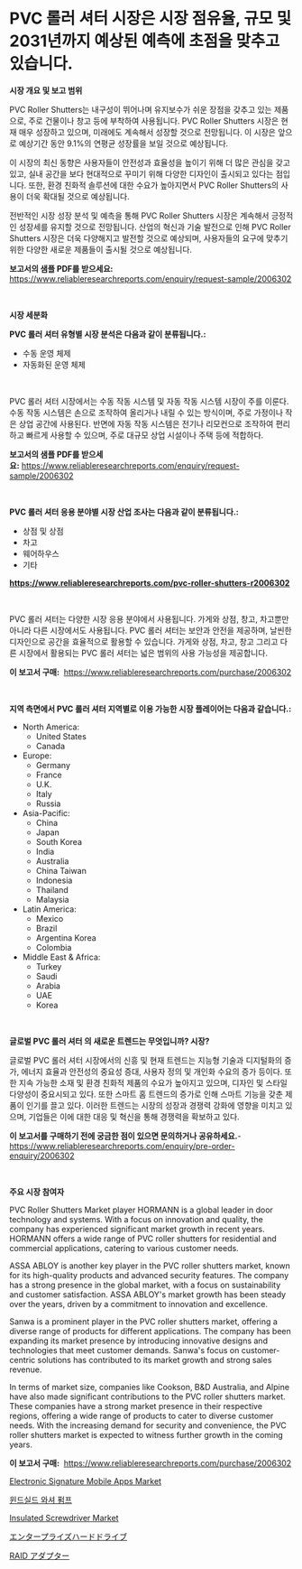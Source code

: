 <p><h1>PVC 롤러 셔터 시장은 시장 점유율, 규모 및 2031년까지 예상된 예측에 초점을 맞추고 있습니다.</h1></p><p><strong>시장 개요 및 보고 범위</strong></p>
<p><p>PVC Roller Shutters는 내구성이 뛰어나며 유지보수가 쉬운 장점을 갖추고 있는 제품으로, 주로 건물이나 창고 등에 부착하여 사용됩니다. PVC Roller Shutters 시장은 현재 매우 성장하고 있으며, 미래에도 계속해서 성장할 것으로 전망됩니다. 이 시장은 앞으로 예상기간 동안 9.1%의 연평균 성장률을 보일 것으로 예상됩니다. </p><p>이 시장의 최신 동향은 사용자들이 안전성과 효율성을 높이기 위해 더 많은 관심을 갖고 있고, 실내 공간을 보다 현대적으로 꾸미기 위해 다양한 디자인이 출시되고 있다는 점입니다. 또한, 환경 친화적 솔루션에 대한 수요가 높아지면서 PVC Roller Shutters의 사용이 더욱 확대될 것으로 예상됩니다.</p><p>전반적인 시장 성장 분석 및 예측을 통해 PVC Roller Shutters 시장은 계속해서 긍정적인 성장세를 유지할 것으로 전망됩니다. 산업의 혁신과 기술 발전으로 인해 PVC Roller Shutters 시장은 더욱 다양해지고 발전할 것으로 예상되며, 사용자들의 요구에 맞추기 위한 다양한 새로운 제품들이 출시될 것으로 예상됩니다.</p></p>
<p><strong>보고서의 샘플 PDF를 받으세요:</strong> <a href="https://www.reliableresearchreports.com/enquiry/request-sample/2006302">https://www.reliableresearchreports.com/enquiry/request-sample/2006302</a></p>
<p>&nbsp;</p>
<p><strong>시장 세분화</strong></p>
<p><strong>PVC 롤러 셔터 유형별 시장 분석은 다음과 같이 분류됩니다.:</strong></p>
<p><ul><li>수동 운영 체제</li><li>자동화된 운영 체제</li></ul></p>
<p>&nbsp;</p>
<p><p>PVC 롤러 셔터 시장에서는 수동 작동 시스템 및 자동 작동 시스템 시장이 주를 이룬다. 수동 작동 시스템은 손으로 조작하여 올리거나 내릴 수 있는 방식이며, 주로 가정이나 작은 상업 공간에 사용된다. 반면에 자동 작동 시스템은 전기나 리모컨으로 조작하여 편리하고 빠르게 사용할 수 있으며, 주로 대규모 상업 시설이나 주택 등에 적합하다.</p></p>
<p><strong>보고서의 샘플 PDF를 받으세요:</strong>&nbsp;<a href="https://www.reliableresearchreports.com/enquiry/request-sample/2006302">https://www.reliableresearchreports.com/enquiry/request-sample/2006302</a></p>
<p>&nbsp;</p>
<p><strong> PVC 롤러 셔터 응용 분야별 시장 산업 조사는 다음과 같이 분류됩니다.:</strong></p>
<p><ul><li>상점 및 상점</li><li>차고</li><li>웨어하우스</li><li>기타</li></ul></p>
<p><strong><a href="https://www.reliableresearchreports.com/pvc-roller-shutters-r2006302">https://www.reliableresearchreports.com/pvc-roller-shutters-r2006302</a></strong></p>
<p>&nbsp;</p>
<p><p>PVC 롤러 셔터는 다양한 시장 응용 분야에서 사용됩니다. 가게와 상점, 창고, 차고뿐만 아니라 다른 시장에서도 사용됩니다. PVC 롤러 셔터는 보안과 안전을 제공하며, 날씬한 디자인으로 공간을 효율적으로 활용할 수 있습니다. 가게와 상점, 차고, 창고 그리고 다른 시장에서 활용되는 PVC 롤러 셔터는 넓은 범위의 사용 가능성을 제공합니다.</p></p>
<p><strong>이 보고서 구매:</strong>&nbsp; <a href="https://www.reliableresearchreports.com/purchase/2006302">https://www.reliableresearchreports.com/purchase/2006302</a></p>
<p>&nbsp;</p>
<p><strong>지역 측면에서 PVC 롤러 셔터 지역별로 이용 가능한 시장 플레이어는 다음과 같습니다.:</strong></p>
<p><ul>
    <li>
        North America:
        <ul>
            <li>United States</li>
            <li>Canada</li>
        </ul>
    </li>
    <li>
        Europe:
        <ul>
            <li>Germany</li>
            <li>France</li>
            <li>U.K.</li>
            <li>Italy</li>
            <li>Russia</li>
        </ul>
    </li>
    <li>
        Asia-Pacific:
        <ul>
            <li>China</li>
            <li>Japan</li>
            <li>South Korea</li>
            <li>India</li>
            <li>Australia</li>
            <li>China Taiwan</li>
            <li>Indonesia</li>
            <li>Thailand</li>
            <li>Malaysia</li>
        </ul>
    </li>
    <li>
        Latin America:
        <ul>
            <li>Mexico</li>
            <li>Brazil</li>
            <li>Argentina Korea</li>
            <li>Colombia</li>
        </ul>
    </li>
    <li>
        Middle East & Africa:
        <ul>
            <li>Turkey</li>
            <li>Saudi</li>
            <li>Arabia</li>
            <li>UAE</li>
            <li>Korea</li>
        </ul>
    </li>
    </ul></p>
<p>&nbsp;</p>
<p><strong>글로벌 PVC 롤러 셔터 의 새로운 트렌드는 무엇입니까? 시장?</strong></p>
<p><p>글로벌 PVC 롤러 셔터 시장에서의 신흥 및 현재 트렌드는 지능형 기술과 디지털화의 증가, 에너지 효율과 안전성의 중요성 증대, 사용자 정의 및 개인화 수요의 증가 등이다. 또한 지속 가능한 소재 및 환경 친화적 제품의 수요가 높아지고 있으며, 디자인 및 스타일 다양성이 중요시되고 있다. 또한 스마트 홈 트렌드의 증가로 인해 스마트 기능을 갖춘 제품이 인기를 끌고 있다. 이러한 트렌드는 시장의 성장과 경쟁력 강화에 영향을 미치고 있으며, 기업들은 이에 대한 대응 및 혁신을 통해 경쟁력을 확보하고 있다.</p></p>
<p><strong>이 보고서를 구매하기 전에 궁금한 점이 있으면 문의하거나 공유하세요.</strong>- <a href="https://www.reliableresearchreports.com/enquiry/pre-order-enquiry/2006302">https://www.reliableresearchreports.com/enquiry/pre-order-enquiry/2006302</a></p>
<p>&nbsp;</p>
<p><strong>주요 시장 참여자</strong></p>
<p><p>PVC Roller Shutters Market player HORMANN is a global leader in door technology and systems. With a focus on innovation and quality, the company has experienced significant market growth in recent years. HORMANN offers a wide range of PVC roller shutters for residential and commercial applications, catering to various customer needs.</p><p>ASSA ABLOY is another key player in the PVC roller shutters market, known for its high-quality products and advanced security features. The company has a strong presence in the global market, with a focus on sustainability and customer satisfaction. ASSA ABLOY's market growth has been steady over the years, driven by a commitment to innovation and excellence.</p><p>Sanwa is a prominent player in the PVC roller shutters market, offering a diverse range of products for different applications. The company has been expanding its market presence by introducing innovative designs and technologies that meet customer demands. Sanwa's focus on customer-centric solutions has contributed to its market growth and strong sales revenue.</p><p>In terms of market size, companies like Cookson, B&D Australia, and Alpine have also made significant contributions to the PVC roller shutters market. These companies have a strong market presence in their respective regions, offering a wide range of products to cater to diverse customer needs. With the increasing demand for security and convenience, the PVC roller shutters market is expected to witness further growth in the coming years.</p></p>
<p><strong>이 보고서 구매:</strong>&nbsp;&nbsp;<a href="https://www.reliableresearchreports.com/purchase/2006302">https://www.reliableresearchreports.com/purchase/2006302</a></p>
<p><p><a href="https://github.com/julyju69/Market-Research-Report-List-3/blob/main/electronic-signature-mobile-apps-market.md">Electronic Signature Mobile Apps Market</a></p><p><a href="https://github.com/JackieFauhey9089475/Market-Research-Report-List-1/blob/main/479894153821.md">윈드실드 와셔 펌프</a></p><p><a href="https://www.linkedin.com/pulse/analyzing-insulated-screwdriver-market-global-industry-vmmbf?trackingId=TUCudM2TrWUJuHiP0cstvw%3D%3D">Insulated Screwdriver Market</a></p><p><a href="https://github.com/CloydAbbott2023/Market-Research-Report-List-1/blob/main/714530855868.md">エンタープライズハードドライブ</a></p><p><a href="https://github.com/Fatimaklein1/Market-Research-Report-List-1/blob/main/880266355869.md">RAID アダプター</a></p></p>
